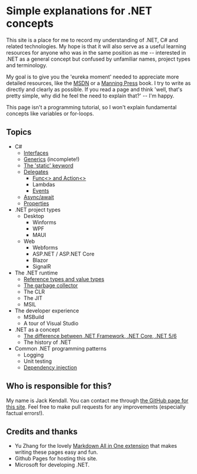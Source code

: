 # Simple explanations for .NET concepts

This site is a place for me to record my understanding of .NET, C# and related technologies. My hope is that it will also serve as a useful learning resources for anyone who was in the same position as me -- interested in .NET as a general concept but confused by unfamiliar names, project types and terminology.

My goal is to give you the 'eureka moment' needed to appreciate more detailed resources, like the [MSDN](https://docs.microsoft.com/en-us/dotnet/) or a [Manning Press](https://www.manning.com/) book. I try to write as directly and clearly as possible. If you read a page and think 'well, that's pretty simple, why did he feel the need to explain that?' -- I'm happy.

This page isn't a programming tutorial, so I won't explain fundamental concepts like variables or for-loops.

## Topics
* C#
    * [Interfaces](interfaces.md)
    * [Generics](generics.md) (incomplete!)
    * [The 'static' keyword](static.md)
    * [Delegates](delegates.md)
      * [Func<> and Action<>](func-and-action.md)
      * Lambdas
      * [Events](events.md)
    * [Async/await](async-await.md)
    * [Properties](properties.md)
* .NET project types
    * Desktop
      * Winforms
      * WPF
      * MAUI 
    * Web
      * Webforms
      * ASP.NET / ASP.NET Core
      * Blazor
      * SignalR 
* The .NET runtime
    * [Reference types and value types](reference-types-and-value-types.md)
    * [The garbage collector](garbage-collector.md)
    * The CLR
    * The JIT
    * MSIL
* The developer experience
    * MSBuild
    * A tour of Visual Studio
* .NET as a concept
    * [The difference between .NET Framework, .NET Core, .NET 5/6](dotnet-versions.md)
    * The history of .NET
* Common .NET programming patterns
    * Logging
    * Unit testing
    * [Dependency injection](dependency-injection.md)

## Who is responsible for this?
My name is Jack Kendall. You can contact me through [the GitHub page for this site](https://github.com/jkendall327/dotnet-explanations). Feel free to make pull requests for any improvements (especially factual errors!).

## Credits and thanks
* Yu Zhang for the lovely [Markdown All in One extension](https://marketplace.visualstudio.com/items?itemName=yzhang.markdown-all-in-one) that makes writing these pages easy and fun.
* Github Pages for hosting this site.
* Microsoft for developing .NET.
